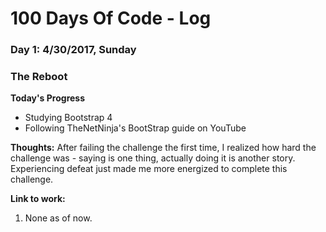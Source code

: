 # 100 Days Of Code - Log

### Day 1: 4/30/2017, Sunday
### The Reboot

**Today's Progress**
 - Studying Bootstrap 4
 - Following TheNetNinja's BootStrap guide on YouTube

**Thoughts:**
  After failing the challenge the first time, I realized how hard the challenge was - saying is one thing,
  actually doing it is another story. Experiencing defeat just made me more energized to complete this
  challenge.

**Link to work:**
1. None as of now.
